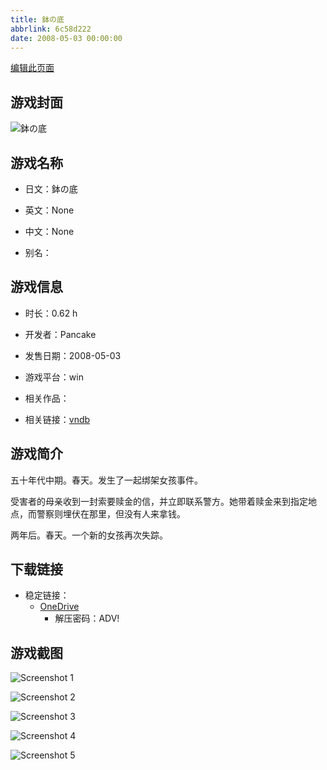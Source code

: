 ```yaml
---
title: 鉢の底
abbrlink: 6c58d222
date: 2008-05-03 00:00:00
---
```

[编辑此页面](https://github.com/ACG-3/ADV3-source/blob/main/source/_posts/games/%E9%89%A2%E3%81%AE%E5%BA%95.md)

## 游戏封面

![鉢の底](https://pan.timero.xyz/onedrive/img_lib_001/%E9%89%A2%E3%81%AE%E5%BA%95_cover.avif)


## 游戏名称

- 日文：鉢の底
- 英文：None
- 中文：None

- 别名：


## 游戏信息

- 时长：0.62 h
- 开发者：Pancake
- 发售日期：2008-05-03
- 游戏平台：win
- 相关作品：

- 相关链接：[vndb](https://vndb.org/v8084)


## 游戏简介

五十年代中期。春天。发生了一起绑架女孩事件。

受害者的母亲收到一封索要赎金的信，并立即联系警方。她带着赎金来到指定地点，而警察则埋伏在那里，但没有人来拿钱。

两年后。春天。一个新的女孩再次失踪。




## 下载链接

- 稳定链接：
    - [OneDrive](https://pan.timero.xyz/onedrive/adv_lib_001/%E9%89%A2%E3%81%AE%E5%BA%95)
        - 解压密码：ADV!



## 游戏截图


![Screenshot 1](https://pan.timero.xyz/onedrive/img_lib_001/%E9%89%A2%E3%81%AE%E5%BA%95_Screenshot_1.avif)

![Screenshot 2](https://pan.timero.xyz/onedrive/img_lib_001/%E9%89%A2%E3%81%AE%E5%BA%95_Screenshot_2.avif)

![Screenshot 3](https://pan.timero.xyz/onedrive/img_lib_001/%E9%89%A2%E3%81%AE%E5%BA%95_Screenshot_3.avif)

![Screenshot 4](https://pan.timero.xyz/onedrive/img_lib_001/%E9%89%A2%E3%81%AE%E5%BA%95_Screenshot_4.avif)

![Screenshot 5](https://pan.timero.xyz/onedrive/img_lib_001/%E9%89%A2%E3%81%AE%E5%BA%95_Screenshot_5.avif)

